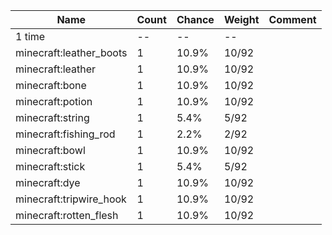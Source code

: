 | Name                    | Count | Chance | Weight | Comment |
| ----------------------- | ----- | ------ | ------ | ------- |
| 1 time                  |    -- |     -- |     -- |         |
| minecraft:leather_boots |     1 |  10.9% |  10/92 |         |
| minecraft:leather       |     1 |  10.9% |  10/92 |         |
| minecraft:bone          |     1 |  10.9% |  10/92 |         |
| minecraft:potion        |     1 |  10.9% |  10/92 |         |
| minecraft:string        |     1 |   5.4% |   5/92 |         |
| minecraft:fishing_rod   |     1 |   2.2% |   2/92 |         |
| minecraft:bowl          |     1 |  10.9% |  10/92 |         |
| minecraft:stick         |     1 |   5.4% |   5/92 |         |
| minecraft:dye           |     1 |  10.9% |  10/92 |         |
| minecraft:tripwire_hook |     1 |  10.9% |  10/92 |         |
| minecraft:rotten_flesh  |     1 |  10.9% |  10/92 |         |
